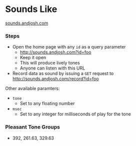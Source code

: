 Sounds Like
===
[sounds.andjosh.com](http://sounds.andjosh.com)

### Steps
- Open the home page with any `id` as a query parameter
    - http://sounds.andjosh.com?id=foo
    - Keep it open 
    - This will produce lively tones
    - Anyone can listen with this URL
- Record data as sound by issuing a `GET` request to http://sounds.andjosh.com/record?id=foo

Other available paramters:
- `tone`
    - Set to any floating number
- `msec`
    - Set to any integer for milliseconds of play for the tone

### Pleasant Tone Groups
- 392, 261.63, 329.63
